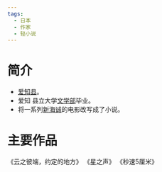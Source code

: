 ```yaml
---
tags:
  - 日本
  - 作家
  - 轻小说
---
```

# 简介

- [爱知县](爱知县.md)。
- 爱知 县立大学[文学部](文学部.md)毕业。
- 将一系列[新海诚](新海诚.md)的电影改写成了小说。
# 主要作品

《云之彼端，约定的地方》
《星之声》
《秒速5厘米》